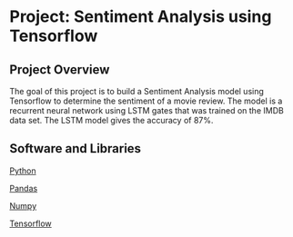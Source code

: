 # Project: Sentiment Analysis using Tensorflow

## Project Overview
The goal of this project is to build a Sentiment Analysis model using Tensorflow to determine the sentiment of a movie review. The model is a recurrent neural network using LSTM gates that was trained on the IMDB data set. The LSTM model gives the accuracy of 87%.

## Software and Libraries
[Python](https://www.python.org/downloads/release/python-364/)

[Pandas](https://pandas.pydata.org/) 

[Numpy](https://numpy.org/)

[Tensorflow](https://www.tensorflow.org/)

